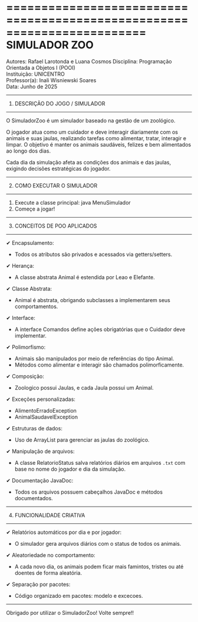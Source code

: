 ========================================================================
SIMULADOR ZOO 
==============================================================================

Autores: Rafael Larotonda e Luana Cosmos
Disciplina: Programação Orientada a Objetos I (POOI)  
Instituição: UNICENTRO  
Professor(a): Inali Wisniewski Soares  
Data: Junho de 2025

-----------------------------------------------------------
1. DESCRIÇÃO DO JOGO / SIMULADOR
-----------------------------------------------------------
O SimuladorZoo é um simulador baseado na gestão de um zoológico.

O jogador atua como um cuidador e deve interagir diariamente com os animais e suas jaulas, realizando tarefas como alimentar, tratar, interagir e limpar. O objetivo é manter os animais saudáveis, felizes e bem alimentados ao longo dos dias.

Cada dia da simulação afeta as condições dos animais e das jaulas, exigindo decisões estratégicas do jogador.

-----------------------------------------------------------
2. COMO EXECUTAR O SIMULADOR
-----------------------------------------------------------

1. Execute a classe principal:
   java MenuSimulador
2. Começe a jogar!

-----------------------------------------------------------
3. CONCEITOS DE POO APLICADOS
-----------------------------------------------------------

✔ Encapsulamento:
- Todos os atributos são privados e acessados via getters/setters.

✔ Herança:
- A classe abstrata Animal é estendida por Leao e Elefante.

✔ Classe Abstrata:
- Animal é abstrata, obrigando subclasses a implementarem seus comportamentos.

✔ Interface:
- A interface Comandos define ações obrigatórias que o Cuidador deve implementar.

✔ Polimorfismo:
- Animais são manipulados por meio de referências do tipo Animal.
- Métodos como alimentar e interagir são chamados polimorficamente.

✔ Composição:
- Zoologico possui Jaulas, e cada Jaula possui um Animal.

✔ Exceções personalizadas:
- AlimentoErradoException
- AnimalSaudavelException

✔ Estruturas de dados:
- Uso de ArrayList para gerenciar as jaulas do zoológico.

✔ Manipulação de arquivos:
- A classe RelatorioStatus salva relatórios diários em arquivos `.txt` com base no nome do jogador e dia da simulação.

✔ Documentação JavaDoc:
- Todos os arquivos possuem cabeçalhos JavaDoc e métodos documentados.

-----------------------------------------------------------
4. FUNCIONALIDADE CRIATIVA
-----------------------------------------------------------

✔ Relatórios automáticos por dia e por jogador:
- O simulador gera arquivos diários com o status de todos os animais.

✔ Aleatoriedade no comportamento:
- A cada novo dia, os animais podem ficar mais famintos, tristes ou até doentes de forma aleatória.

✔ Separação por pacotes:
- Código organizado em pacotes: modelo e excecoes.

-----------------------------------------------------------

Obrigado por utilizar o SimuladorZoo! Volte sempre!!
